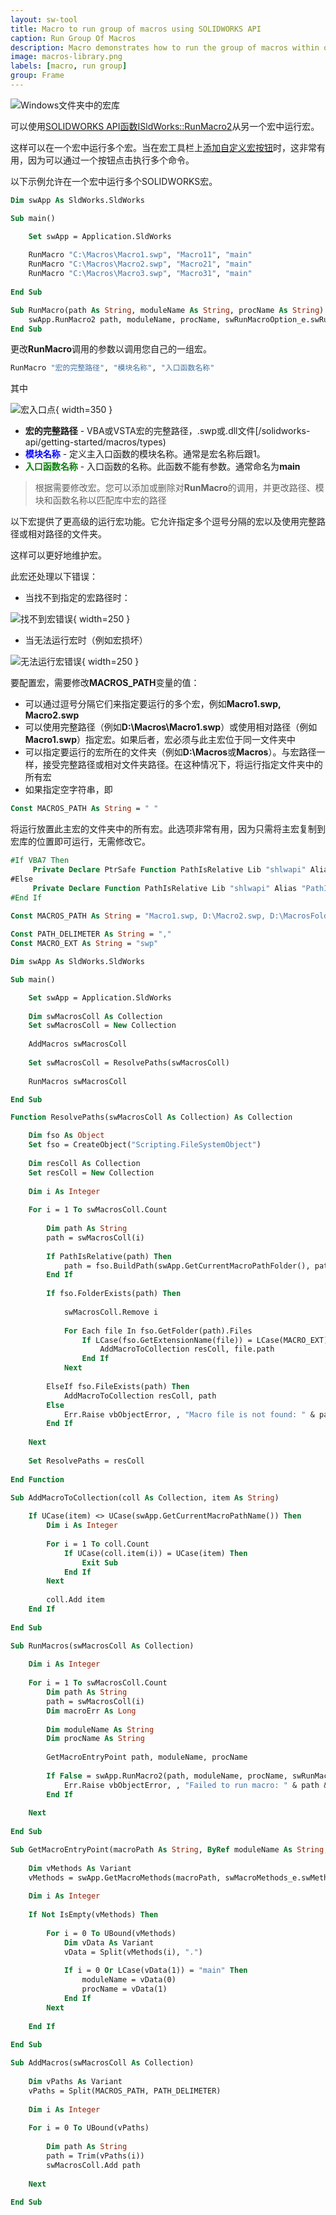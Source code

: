 ```yaml
---
layout: sw-tool
title: Macro to run group of macros using SOLIDWORKS API
caption: Run Group Of Macros
description: Macro demonstrates how to run the group of macros within one macro using SOLIDWORKS API
image: macros-library.png
labels: [macro, run group]
group: Frame
---
```

![Windows文件夹中的宏库](macros-library.png)

可以使用[SOLIDWORKS API函数ISldWorks::RunMacro2](https://help.solidworks.com/2010/english/api/sldworksapi/solidworks.interop.sldworks~solidworks.interop.sldworks.isldworks~runmacro2.html)从另一个宏中运行宏。

这样可以在一个宏中运行多个宏。当在宏工具栏上[添加自定义宏按钮](/solidworks-api/getting-started/macros/macro-buttons/)时，这非常有用，因为可以通过一个按钮点击执行多个命令。

以下示例允许在一个宏中运行多个SOLIDWORKS宏。

~~~ vb
Dim swApp As SldWorks.SldWorks

Sub main()

    Set swApp = Application.SldWorks
    
    RunMacro "C:\Macros\Macro1.swp", "Macro11", "main"
    RunMacro "C:\Macros\Macro2.swp", "Macro21", "main"
    RunMacro "C:\Macros\Macro3.swp", "Macro31", "main"
    
End Sub

Sub RunMacro(path As String, moduleName As String, procName As String)
    swApp.RunMacro2 path, moduleName, procName, swRunMacroOption_e.swRunMacroUnloadAfterRun, 0
End Sub
~~~



更改**RunMacro**调用的参数以调用您自己的一组宏。

~~~ vb
RunMacro "宏的完整路径", "模块名称", "入口函数名称"
~~~

其中

![宏入口点](macro-entry-point.png){ width=350 }

* **宏的完整路径** - VBA或VSTA宏的完整路径，.swp或.dll文件[/solidworks-api/getting-started/macros/types)
* <span style="color:blue">**模块名称**</span> - 定义主入口函数的模块名称。通常是宏名称后跟1。
* <span style="color:green">**入口函数名称**</span> - 入口函数的名称。此函数不能有参数。通常命名为**main**

> 根据需要修改宏。您可以添加或删除对**RunMacro**的调用，并更改路径、模块和函数名称以匹配库中宏的路径

以下宏提供了更高级的运行宏功能。它允许指定多个逗号分隔的宏以及使用完整路径或相对路径的文件夹。

这样可以更好地维护宏。

此宏还处理以下错误：

* 当找不到指定的宏路径时：

![找不到宏错误](macro-not-found-error.png){ width=250 }

* 当无法运行宏时（例如宏损坏）

![无法运行宏错误](failed-to-run-macro-error.png){ width=250 }

要配置宏，需要修改**MACROS_PATH**变量的值：

* 可以通过逗号分隔它们来指定要运行的多个宏，例如**Macro1.swp, Macro2.swp**
* 可以使用完整路径（例如**D:\Macros\Macro1.swp**）或使用相对路径（例如**Macro1.swp**）指定宏。如果后者，宏必须与此主宏位于同一文件夹中
* 可以指定要运行的宏所在的文件夹（例如**D:\Macros**或**Macros**）。与宏路径一样，接受完整路径或相对文件夹路径。在这种情况下，将运行指定文件夹中的所有宏
* 如果指定空字符串，即 

~~~ vb
Const MACROS_PATH As String = " "
~~~

将运行放置此主宏的文件夹中的所有宏。此选项非常有用，因为只需将主宏复制到宏库的位置即可运行，无需修改它。

~~~ vb
#If VBA7 Then
     Private Declare PtrSafe Function PathIsRelative Lib "shlwapi" Alias "PathIsRelativeA" (ByVal path As String) As Boolean
#Else
     Private Declare Function PathIsRelative Lib "shlwapi" Alias "PathIsRelativeA" (ByVal Path As String) As boolean
#End If
        
Const MACROS_PATH As String = "Macro1.swp, D:\Macro2.swp, D:\MacrosFolder, Macros\Assembly"

Const PATH_DELIMETER As String = ","
Const MACRO_EXT As String = "swp"

Dim swApp As SldWorks.SldWorks

Sub main()

    Set swApp = Application.SldWorks
              
    Dim swMacrosColl As Collection
    Set swMacrosColl = New Collection
    
    AddMacros swMacrosColl
    
    Set swMacrosColl = ResolvePaths(swMacrosColl)
    
    RunMacros swMacrosColl

End Sub

Function ResolvePaths(swMacrosColl As Collection) As Collection

    Dim fso As Object
    Set fso = CreateObject("Scripting.FileSystemObject")
    
    Dim resColl As Collection
    Set resColl = New Collection
    
    Dim i As Integer
    
    For i = 1 To swMacrosColl.Count
        
        Dim path As String
        path = swMacrosColl(i)
        
        If PathIsRelative(path) Then
            path = fso.BuildPath(swApp.GetCurrentMacroPathFolder(), path)
        End If
        
        If fso.FolderExists(path) Then
            
            swMacrosColl.Remove i
            
            For Each file In fso.GetFolder(path).Files
                If LCase(fso.GetExtensionName(file)) = LCase(MACRO_EXT) Then
                    AddMacroToCollection resColl, file.path
                End If
            Next
            
        ElseIf fso.FileExists(path) Then
            AddMacroToCollection resColl, path
        Else
            Err.Raise vbObjectError, , "Macro file is not found: " & path
        End If
        
    Next
    
    Set ResolvePaths = resColl
    
End Function

Sub AddMacroToCollection(coll As Collection, item As String)
    
    If UCase(item) <> UCase(swApp.GetCurrentMacroPathName()) Then
        Dim i As Integer
        
        For i = 1 To coll.Count
            If UCase(coll.item(i)) = UCase(item) Then
                Exit Sub
            End If
        Next
        
        coll.Add item
    End If
    
End Sub

Sub RunMacros(swMacrosColl As Collection)
    
    Dim i As Integer
    
    For i = 1 To swMacrosColl.Count
        Dim path As String
        path = swMacrosColl(i)
        Dim macroErr As Long
        
        Dim moduleName As String
        Dim procName As String
        
        GetMacroEntryPoint path, moduleName, procName
        
        If False = swApp.RunMacro2(path, moduleName, procName, swRunMacroOption_e.swRunMacroUnloadAfterRun, macroErr) Then
            Err.Raise vbObjectError, , "Failed to run macro: " & path & ", error: " & macroErr
        End If
        
    Next
    
End Sub

Sub GetMacroEntryPoint(macroPath As String, ByRef moduleName As String, ByRef procName As String)
        
    Dim vMethods As Variant
    vMethods = swApp.GetMacroMethods(macroPath, swMacroMethods_e.swMethodsWithoutArguments)
    
    Dim i As Integer
    
    If Not IsEmpty(vMethods) Then
    
        For i = 0 To UBound(vMethods)
            Dim vData As Variant
            vData = Split(vMethods(i), ".")
            
            If i = 0 Or LCase(vData(1)) = "main" Then
                moduleName = vData(0)
                procName = vData(1)
            End If
        Next
        
    End If
    
End Sub

Sub AddMacros(swMacrosColl As Collection)
    
    Dim vPaths As Variant
    vPaths = Split(MACROS_PATH, PATH_DELIMETER)
    
    Dim i As Integer
    
    For i = 0 To UBound(vPaths)
    
        Dim path As String
        path = Trim(vPaths(i))
        swMacrosColl.Add path
        
    Next
    
End Sub
~~~

